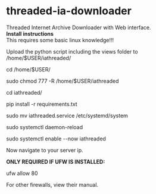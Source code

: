 # threaded-ia-downloader
Threaded Internet Archive Downloader with Web interface.
<br>**Install instructions**
<br>This requires some basic linux knowledge!!!

Upload the python script including the views folder to /home/$USER/iathreaded/

cd /home/$USER/

sudo chmod 777 -R /home/$USER/iathreaded

cd iathreaded/

pip install -r requirements.txt

sudo mv iathreaded.service /etc/systemd/system

sudo systemctl daemon-reload

sudo systemctl enable --now iathreaded


Now navigate to your server ip.

**ONLY REQUIRED IF UFW IS INSTALLED:**

ufw allow 80

For other firewalls, view their manual.
